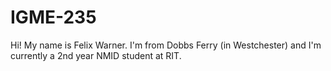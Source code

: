 # IGME-235
Hi! My name is Felix Warner. I'm from Dobbs Ferry (in Westchester) and I'm currently a 2nd year NMID student at RIT.
